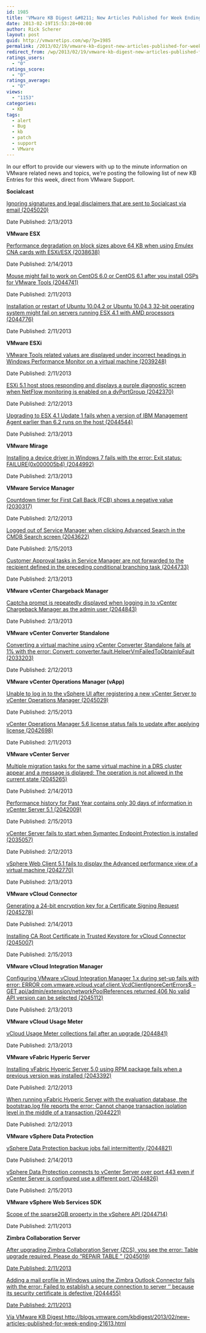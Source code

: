 ```yaml
---
id: 1985
title: 'VMware KB Digest &#8211; New Articles Published for Week Ending 2/16/13'
date: 2013-02-19T15:53:28+00:00
author: Rick Scherer
layout: post
guid: http://vmwaretips.com/wp/?p=1985
permalink: /2013/02/19/vmware-kb-digest-new-articles-published-for-week-ending-21613/
redirect_from: /wp/2013/02/19/vmware-kb-digest-new-articles-published-for-week-ending-21613/
ratings_users:
  - "0"
ratings_score:
  - "0"
ratings_average:
  - "0"
views:
  - "1153"
categories:
  - KB
tags:
  - alert
  - Bug
  - kb
  - patch
  - support
  - VMware
---
```

In our effort to provide our viewers with up to the minute information on VMware related news and topics, we&#8217;re posting the following list of new KB Entries for this week, direct from VMware Support.

**<!--more-->Socialcast**

<a href="http://kb.vmware.com/kb/2045020" target="_blank">Ignoring signatures and legal disclaimers that are sent to Socialcast via email (2045020)</a>
  
Date Published: 2/13/2013

**VMware ESX**
  
<a href="http://kb.vmware.com/kb/2038638" target="_blank">Performance degradation on block sizes above 64 KB when using Emulex CNA cards with ESXi/ESX (2038638)</a>
  
Date Published: 2/14/2013
  
<a href="http://kb.vmware.com/kb/2044741" target="_blank">Mouse might fail to work on CentOS 6.0 or CentOS 6.1 after you install OSPs for VMware Tools (2044741)</a>
  
Date Published: 2/11/2013
  
<a href="http://kb.vmware.com/kb/2044776" target="_blank">Installation or restart of Ubuntu 10.04.2 or Ubuntu 10.04.3 32-bit operating system might fail on servers running ESX 4.1 with AMD processors (2044776)</a>
  
Date Published: 2/11/2013

**VMware ESXi**
  
<a href="http://kb.vmware.com/kb/2039248" target="_blank">VMware Tools related values are displayed under incorrect headings in Windows Performance Monitor on a virtual machine (2039248)</a>
  
Date Published: 2/11/2013
  
<a href="http://kb.vmware.com/kb/2042370" target="_blank">ESXi 5.1 host stops responding and displays a purple diagnostic screen when NetFlow monitoring is enabled on a dvPortGroup (2042370)</a>
  
Date Published: 2/12/2013
  
<a href="http://kb.vmware.com/kb/2044544" target="_blank">Upgrading to ESX 4.1 Update 1 fails when a version of IBM Management Agent earlier than 6.2 runs on the host (2044544)</a>
  
Date Published: 2/13/2013

**VMware Mirage**
  
<a href="http://kb.vmware.com/kb/2044992" target="_blank">Installing a device driver in Windows 7 fails with the error: Exit status: FAILURE(0x000005b4) (2044992)</a>
  
Date Published: 2/13/2013

**VMware Service Manager**
  
<a href="http://kb.vmware.com/kb/2030317" target="_blank">Countdown timer for First Call Back (FCB) shows a negative value (2030317)</a>
  
Date Published: 2/12/2013
  
<a href="http://kb.vmware.com/kb/2043622" target="_blank">Logged out of Service Manager when clicking Advanced Search in the CMDB Search screen (2043622)</a>
  
Date Published: 2/15/2013
  
<a href="http://kb.vmware.com/kb/2044733" target="_blank">Customer Approval tasks in Service Manager are not forwarded to the recipient defined in the preceding conditional branching task (2044733)</a>
  
Date Published: 2/13/2013

**VMware vCenter Chargeback Manager**
  
<a href="http://kb.vmware.com/kb/2044843" target="_blank">Captcha prompt is repeatedly displayed when logging in to vCenter Chargeback Manager as the admin user (2044843)</a>
  
Date Published: 2/13/2013

**VMware vCenter Converter Standalone**
  
<a href="http://kb.vmware.com/kb/2033203" target="_blank">Converting a virtual machine using vCenter Converter Standalone fails at 1% with the error: Convert: converter.fault.HelperVmFailedToObtainIpFault (2033203)</a>
  
Date Published: 2/12/2013

**VMware vCenter Operations Manager (vApp)**
  
<a href="http://kb.vmware.com/kb/2045029" target="_blank">Unable to log in to the vSphere UI after registering a new vCenter Server to vCenter Operations Manager (2045029)</a>
  
Date Published: 2/15/2013
  
<a href="http://kb.vmware.com/kb/2042698" target="_blank">vCenter Operations Manager 5.6 license status fails to update after applying license (2042698)</a>
  
Date Published: 2/11/2013

**VMware vCenter Server**
  
<a href="http://kb.vmware.com/kb/2045265" target="_blank">Multiple migration tasks for the same virtual machine in a DRS cluster appear and a message is diplayed: The operation is not allowed in the current state (2045265)</a>
  
Date Published: 2/14/2013
  
<a href="http://kb.vmware.com/kb/2042009" target="_blank">Performance history for Past Year contains only 30 days of information in vCenter Server 5.1 (2042009)</a>
  
Date Published: 2/15/2013
  
<a href="http://kb.vmware.com/kb/2035057" target="_blank">vCenter Server fails to start when Symantec Endpoint Protection is installed (2035057)</a>
  
Date Published: 2/12/2013
  
<a href="http://kb.vmware.com/kb/2042770" target="_blank">vSphere Web Client 5.1 fails to display the Advanced performance view of a virtual machine (2042770)</a>
  
Date Published: 2/13/2013

**VMware vCloud Connector**
  
<a href="http://kb.vmware.com/kb/2045278" target="_blank">Generating a 24-bit encryption key for a Certificate Signing Request (2045278)</a>
  
Date Published: 2/14/2013
  
<a href="http://kb.vmware.com/kb/2045007" target="_blank">Installing CA Root Certificate in Trusted Keystore for vCloud Connector (2045007)</a>
  
Date Published: 2/15/2013

**VMware vCloud Integration Manager**
  
<a href="http://kb.vmware.com/kb/2045112" target="_blank">Configuring VMware vCloud Integration Manager 1.x during set-up fails with error: ERROR com.vmware.vcloud.vcaf.client.VcdClientIgnoreCertErrors$ – GET api/admin/extension/networkPoolReferences returned 406 No valid API version can be selected (2045112)</a>
  
Date Published: 2/13/2013

**VMware vCloud Usage Meter**
  
<a href="http://kb.vmware.com/kb/2044841" target="_blank">vCloud Usage Meter collections fail after an upgrade (2044841)</a>
  
Date Published: 2/13/2013

**VMware vFabric Hyperic Server**
  
<a href="http://kb.vmware.com/kb/2043392" target="_blank">Installing vFabric Hyperic Server 5.0 using RPM package fails when a previous version was installed (2043392)</a>
  
Date Published: 2/12/2013
  
<a href="http://kb.vmware.com/kb/2044221" target="_blank">When running vFabric Hyperic Server with the evaluation database, the bootstrap.log file reports the error: Cannot change transaction isolation level in the middle of a transaction (2044221)</a>
  
Date Published: 2/12/2013

**VMware vSphere Data Protection**
  
<a href="http://kb.vmware.com/kb/2044821" target="_blank">vSphere Data Protection backup jobs fail intermittently (2044821)</a>
  
Date Published: 2/14/2013
  
<a href="http://kb.vmware.com/kb/2044826" target="_blank">vSphere Data Protection connects to vCenter Server over port 443 even if vCenter Server is configured use a different port (2044826)</a>
  
Date Published: 2/15/2013

**VMware vSphere Web Services SDK**
  
<a href="http://kb.vmware.com/kb/2044714" target="_blank">Scope of the sparse2GB property in the vSphere API (2044714)</a>
  
Date Published: 2/11/2013

**Zimbra Collaboration Server**
  
<a href="http://kb.vmware.com/kb/2045019" target="_blank">After upgrading Zimbra Collaboration Server (ZCS), you see the error: Table upgrade required. Please do “REPAIR TABLE <table>” (2045019)</a>
  
Date Published: 2/11/2013
  
<a href="http://kb.vmware.com/kb/2044455" target="_blank">Adding a mail profile in Windows using the Zimbra Outlook Connector fails with the error: Failed to establish a secure connection to server ‘<server>’ because its security certificate is defective (2044455)</a>
  
Date Published: 2/11/2013

Vía VMware KB Digest http://blogs.vmware.com/kbdigest/2013/02/new-articles-published-for-week-ending-21613.html